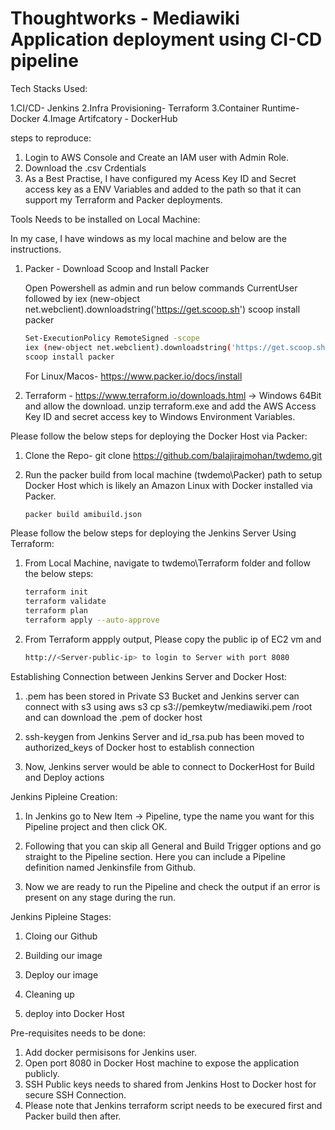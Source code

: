 # Thoughtworks - Mediawiki Application deployment using CI-CD pipeline

Tech Stacks Used:

1.CI/CD- Jenkins
2.Infra Provisioning- Terraform
3.Container Runtime- Docker
4.Image Artifcatory - DockerHub

steps to reproduce:
1. Login to AWS Console and Create an IAM user with Admin Role.
2. Download the .csv Crdentials
3. As a Best Practise, I have configured my Acess Key ID and Secret access key as a ENV Variables and added to the path so that it can support my Terraform and Packer deployments.



Tools Needs to be installed on Local Machine:

In my case, I have windows as my local machine and below are the instructions.

1. Packer - Download Scoop and Install Packer

   Open Powershell as admin and run  below commands CurrentUser followed by iex (new-object net.webclient).downloadstring('https://get.scoop.sh')
   scoop install packer
   ```bash
   Set-ExecutionPolicy RemoteSigned -scope
   iex (new-object net.webclient).downloadstring('https://get.scoop.sh')
   scoop install packer
   ```
   
   For Linux/Macos- https://www.packer.io/docs/install


2. Terraform - https://www.terraform.io/downloads.html -> Windows 64Bit and allow the download.
   unzip terraform.exe and add the AWS Access Key ID and secret access key to Windows Environment Variables.
   
   

Please follow the below steps for deploying the Docker Host via Packer:

1. Clone the Repo- git clone https://github.com/balajirajmohan/twdemo.git
2. Run the packer build from local machine (twdemo\Packer) path to setup Docker Host which is likely an Amazon Linux with Docker installed via Packer.

   ```bash
   packer build amibuild.json
   ```

Please follow the below steps for deploying the Jenkins Server Using Terraform:

1. From Local Machine, navigate to twdemo\Terraform folder and follow the below steps:

   ```bash
   terraform init 
   terraform validate
   terraform plan
   terraform apply --auto-approve
   ```


2. From Terraform appply output, Please copy the public ip of EC2 vm and 

   ```bash
   http://<Server-public-ip> to login to Server with port 8080
   ```
   
Establishing Connection between Jenkins Server and Docker Host:

1. .pem has been stored in Private S3 Bucket and Jenkins server can connect with s3 using aws s3 cp s3://pemkeytw/mediawiki.pem /root and can download the .pem of docker host

2. ssh-keygen from Jenkins Server and id_rsa.pub has been moved to authorized_keys of Docker host to establish connection

3. Now, Jenkins server would be able to connect to DockerHost for Build and Deploy actions

Jenkins Pipleine Creation:

1. In Jenkins go to  New Item → Pipeline, type the name you want for this Pipeline project and then click OK.

2. Following that you can skip all General and Build Trigger options and go straight to the Pipeline section. Here you can include a Pipeline definition named Jenkinsfile from Github.

3. Now we are ready to run the Pipeline and check the output if an error is present on any stage during the run.

Jenkins Pipleine Stages:

1. Cloing our Github

2. Building our image

3. Deploy our image

4. Cleaning up 

5. deploy into Docker Host

Pre-requisites needs to be done:

1. Add docker permisisons for Jenkins user.
2. Open port 8080 in Docker Host machine to expose the application publicly.
3. SSH Public keys needs to shared from Jenkins Host to Docker host for secure SSH Connection.
4. Please note that Jenkins terraform script needs to be execured first and Packer build then after.








